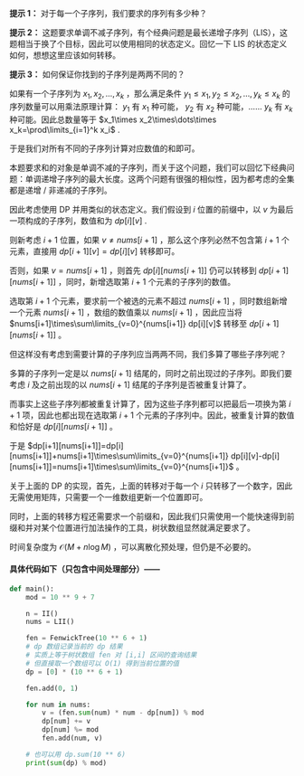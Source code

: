 **提示 1：** 对于每一个子序列，我们要求的序列有多少种？

**提示 2：** 这题要求单调不减子序列，有个经典问题是最长递增子序列（LIS），这题相当于换了个目标，因此可以使用相同的状态定义。回忆一下 LIS 的状态定义如何，想想这里应该如何转移。

**提示 3：** 如何保证你找到的子序列是两两不同的？

如果有一个子序列为 $x_1,x_2,\dots,x_k$ ，那么满足条件 $y_1\leq x_1, y_2\leq x_2,\dots, y_k\leq x_k$ 的序列数量可以用乘法原理计算： $y_1$ 有 $x_1$ 种可能， $y_2$ 有 $x_2$ 种可能，…… $y_k$ 有 $x_k$ 种可能。因此总数量等于 $x_1\times x_2\times\dots\times x_k=\prod\limits_{i=1}^k x_i$ .

于是我们对所有不同的子序列计算对应数值的和即可。

本题要求和的对象是单调不减的子序列，而关于这个问题，我们可以回忆下经典问题：单调递增子序列的最大长度。这两个问题有很强的相似性，因为都考虑的全集都是递增 / 非递减的子序列。

因此考虑使用 DP 并用类似的状态定义。我们假设到 $i$ 位置的前缀中，以 $v$ 为最后一项构成的子序列，数值和为 $dp[i][v]$ .

则新考虑 $i+1$ 位置，如果 $v\neq nums[i+1]$ ，那么这个序列必然不包含第 $i+1$ 个元素，直接用 $dp[i+1][v]=dp[i][v]$ 转移即可。

否则，如果 $v=nums[i+1]$ ，则首先 $dp[i][nums[i+1]]$ 仍可以转移到 $dp[i+1][nums[i+1]]$ ，同时，新增选取第 $i+1$ 个元素的子序列的数值。

选取第 $i+1$ 个元素，要求前一个被选的元素不超过 $nums[i+1]$ ，同时数组新增一个元素 $nums[i+1]$ ，数组的数值乘以 $nums[i+1]$ ，因此应当将 $nums[i+1]\times\sum\limits_{v=0}^{nums[i+1]} dp[i][v]$ 转移至 $dp[i+1][nums[i+1]]$ 。

但这样没有考虑到需要计算的子序列应当两两不同，我们多算了哪些子序列呢？

多算的子序列一定是以 $nums[i+1]$ 结尾的，同时之前出现过的子序列。即我们要考虑 $i$ 及之前出现的以 $nums[i+1]$ 结尾的子序列是否被重复计算了。

而事实上这些子序列都被重复计算了，因为这些子序列都可以把最后一项换为第 $i+1$ 项，因此也都出现在选取第 $i+1$ 个元素的子序列中。因此，被重复计算的数值和恰好是 $dp[i][nums[i+1]]$ 。

于是 $dp[i+1][nums[i+1]]=dp[i][nums[i+1]]+nums[i+1]\times\sum\limits_{v=0}^{nums[i+1]} dp[i][v]-dp[i][nums[i+1]]=nums[i+1]\times\sum\limits_{v=0}^{nums[i+1]}$ 。

关于上面的 DP 的实现，首先，上面的转移对于每一个 $i$ 只转移了一个数字，因此无需使用矩阵，只需要一个一维数组更新一个位置即可。

同时，上面的转移方程还需要求一个前缀和，因此我们只需使用一个能快速得到前缀和并对某个位置进行加法操作的工具，树状数组显然就满足要求了。

时间复杂度为 $\mathcal{O}(M+n\log M)$ ，可以离散化预处理，但仍是不必要的。

#### 具体代码如下（只包含中间处理部分）——

```Python []
def main():
    mod = 10 ** 9 + 7

    n = II()
    nums = LII()

    fen = FenwickTree(10 ** 6 + 1)
    # dp 数组记录当前的 dp 结果
    # 实质上等于树状数组 fen 对 [i,i] 区间的查询结果
    # 但直接取一个数组可以 O(1) 得到当前位置的值
    dp = [0] * (10 ** 6 + 1)

    fen.add(0, 1)

    for num in nums:
        v = (fen.sum(num) * num - dp[num]) % mod
        dp[num] += v
        dp[num] %= mod
        fen.add(num, v)

    # 也可以用 dp.sum(10 ** 6)
    print(sum(dp) % mod)
```